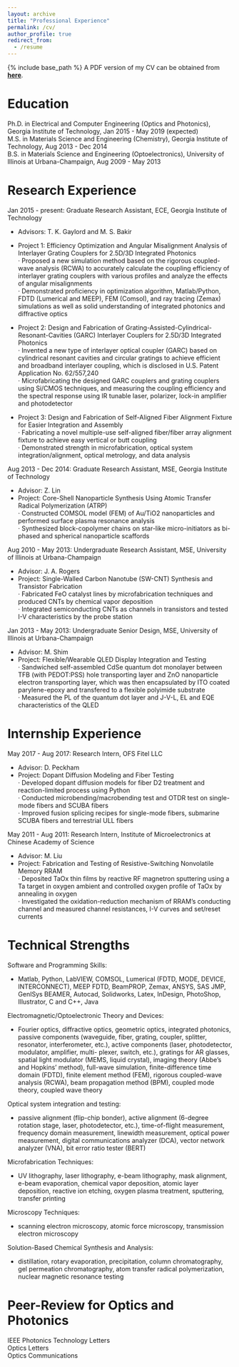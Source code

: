 ```yaml
---
layout: archive
title: "Professional Experience"
permalink: /cv/
author_profile: true
redirect_from:
  - /resume
---
```


{% include base_path %}
A PDF version of my CV can be obtained from [<b>here</b>](http://congshanwan.github.io/files/cv_overview2.pdf).

Education
======
Ph.D. in Electrical and Computer Engineering (Optics and Photonics), Georgia Institute of Technology, Jan 2015 - May 2019 (expected)<br/>
M.S. in Materials Science and Engineering (Chemistry), Georgia Institute of Technology, Aug 2013 - Dec 2014<br/>
B.S. in Materials Science and Engineering (Optoelectronics), University of Illinois at Urbana-Champaign, Aug 2009 - May 2013<br/>

Research Experience
======
Jan 2015 - present: Graduate Research Assistant, ECE, Georgia Institute of Technology
  * Advisors: T. K. Gaylord and M. S. Bakir
  * Project 1: Efficiency Optimization and Angular Misalignment Analysis of Interlayer Grating Couplers for 2.5D/3D Integrated Photonics<br/>
  · Proposed a new simulation method based on the rigorous coupled-wave analysis (RCWA) to accurately calculate the coupling efficiency of interlayer grating couplers with various profiles and analyze the effects of angular misalignments<br/>
  · Demonstrated proficiency in optimization algorithm, Matlab/Python, FDTD (Lumerical and MEEP), FEM (Comsol), and ray tracing (Zemax) simulations as well as solid understanding of integrated photonics and diffractive optics<br/>
  
  * Project 2: Design and Fabrication of Grating-Assisted-Cylindrical-Resonant-Cavities (GARC) Interlayer Couplers for 2.5D/3D Integrated Photonics<br/>
  · Invented a new type of interlayer optical coupler (GARC) based on cylindrical resonant cavities and circular gratings to achieve efficient and broadband interlayer coupling, which is disclosed in U.S. Patent Application No. 62/557,240<br/>
  · Microfabricating the designed GARC couplers and grating couplers using Si/CMOS techniques, and measuring the coupling efficiency and the spectral response using IR tunable laser, polarizer, lock-in amplifier and photodetector<br/>
  
  * Project 3: Design and Fabrication of Self-Aligned Fiber Alignment Fixture for Easier Integration and Assembly<br/>
  · Fabricating a novel multiple-use self-aligned fiber/fiber array alignment fixture to achieve easy vertical or butt coupling<br/>
  · Demonstrated strength in microfabrication, optical system integration/alignment, optical metrology, and data analysis<br/>
  
Aug 2013 - Dec 2014: Graduate Research Assistant, MSE, Georgia Institute of Technology
  * Advisor: Z. Lin
  * Project: Core-Shell Nanoparticle Synthesis Using Atomic Transfer Radical Polymerization (ATRP)<br/>
  · Constructed COMSOL model (FEM) of Au/TiO2 nanoparticles and performed surface plasma resonance analysis<br/>
  · Synthesized block-copolymer chains on star-like micro-initiators as bi-phased and spherical nanoparticle scaffords<br/>

Aug 2010 - May 2013: Undergraduate Research Assistant, MSE, University of Illinois at Urbana-Champaign
  * Advisor: J. A. Rogers
  * Project: Single-Walled Carbon Nanotube (SW-CNT) Synthesis and Transistor Fabrication<br/>
  · Fabricated FeO catalyst lines by microfabrication techniques and produced CNTs by chemical vapor deposition<br/>
  · Integrated semiconducting CNTs as channels in transistors and tested I-V characteristics by the probe station<br/>
  
Jan 2013 - May 2013: Undergraduate Senior Design, MSE, University of Illinois at Urbana-Champaign
  * Advisor: M. Shim
  * Project: Flexible/Wearable QLED Display Integration and Testing<br/>
  · Sandwiched self-assembled CdSe quantum dot monolayer between TFB (with PEDOT:PSS) hole transporting layer and ZnO nanoparticle electron transporting layer, which was then encapsulated by ITO coated parylene-epoxy and transfered to a flexible polyimide substrate<br/>
  · Measured the PL of the quantum dot layer and J-V-L, EL and EQE characteristics of the QLED<br/>
  
Internship Experience
======
May 2017 - Aug 2017: Research Intern, OFS Fitel LLC
  * Advisor: D. Peckham
  * Project: Dopant Diffusion Modeling and Fiber Testing<br/>
  · Developed dopant diffusion models for fiber D2 treatment and reaction-limited process using Python<br/>
  · Conducted microbending/macrobending test and OTDR test on single-mode fibers and SCUBA fibers<br/>
  · Improved fusion splicing recipes for single-mode fibers, submarine SCUBA fibers and terrestrial ULL fibers<br/>
  
May 2011 - Aug 2011: Research Intern, Institute of Microelectronics at Chinese Academy of Science
  * Advisor: M. Liu
  * Project: Fabrication and Testing of Resistive-Switching Nonvolatile Memory RRAM<br/>
  · Deposited TaOx thin films by reactive RF magnetron sputtering using a Ta target in oxygen ambient and controlled oxygen profile of TaOx by annealing in oxygen<br/>
  · Investigated the oxidation-reduction mechanism of RRAM’s conducting channel and measured channel resistances, I-V curves and set/reset currents<br/>
  
  
Technical Strengths
====== 
Software and Programming Skills:
  * Matlab, Python, LabVIEW, COMSOL, Lumerical (FDTD, MODE, DEVICE, INTERCONNECT), MEEP FDTD, BeamPROP, Zemax, ANSYS, SAS JMP, GenISys BEAMER, Autocad, Solidworks, Latex, InDesign, PhotoShop, Illustrator, C and C++, Java<br/>
  
Electromagnetic/Optoelectronic Theory and Devices:
  * Fourier optics, diffractive optics, geometric optics, integrated photonics, passive components (waveguide, fiber, grating,
coupler, splitter, resonator, interferometer, etc.), active components (laser, photodetector, modulator, amplifier, multi-
plexer, switch, etc.), gratings for AR glasses, spatial light modulator (MEMS, liquid crystal), imaging theory (Abbe’s
and Hopkins’ method), full-wave simulation, finite-difference time domain (FDTD), finite element method (FEM), rigorous coupled-wave analysis (RCWA), beam propagation method (BPM), coupled mode theory, coupled wave theory<br/>
  
Optical system integration and testing:
  * passive alignment (flip-chip bonder), active alignment (6-degree rotation stage, laser, photodetector, etc.), time-of-flight
measurement, frequency domain measurement, linewidth measurement, optical power measurement, digital communications analyzer (DCA), vector network analyzer (VNA), bit error ratio tester (BERT)<br/>
  
Microfabrication Techniques:
  * UV lithography, laser lithography, e-beam lithography, mask alignment, e-beam evaporation, chemical vapor deposition, atomic layer deposition, reactive ion etching, oxygen plasma treatment, sputtering, transfer printing<br/>
  
Microscopy Techniques:
  * scanning electron microscopy, atomic force microscopy, transmission electron microscopy<br/>
  
Solution-Based Chemical Synthesis and Analysis: 
  * distillation, rotary evaporation, precipitation, column chromatography, gel permeation chromatography, atom transfer radical polymerization, nuclear magnetic resonance testing<br/>  
  
 
Peer-Review for Optics and Photonics
======
IEEE Photonics Technology Letters<br/>
Optics Letters<br/>
Optics Communications<br/>

  
